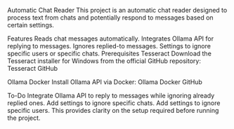 Automatic Chat Reader
This project is an automatic chat reader designed to process text from chats and potentially respond to messages based on certain settings.

Features
Reads chat messages automatically.
Integrates Ollama API for replying to messages.
Ignores replied-to messages.
Settings to ignore specific users or specific chats.
Prerequisites
Tesseract
Download the Tesseract installer for Windows from the official GitHub repository:
Tesseract GitHub

Ollama Docker
Install Ollama API via Docker:
Ollama Docker GitHub

To-Do
 Integrate Ollama API to reply to messages while ignoring already replied ones.
 Add settings to ignore specific chats.
 Add settings to ignore specific users.
This provides clarity on the setup required before running the project.
